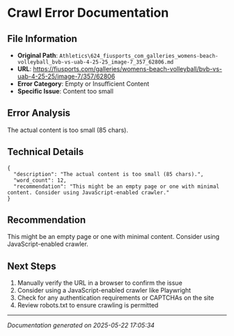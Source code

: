 # Crawl Error Documentation

## File Information
- **Original Path**: `Athletics\624_fiusports_com_galleries_womens-beach-volleyball_bvb-vs-uab-4-25-25_image-7_357_62806.md`
- **URL**: https://fiusports.com/galleries/womens-beach-volleyball/bvb-vs-uab-4-25-25/image-7/357/62806
- **Error Category**: Empty or Insufficient Content
- **Specific Issue**: Content too small

## Error Analysis
The actual content is too small (85 chars).

## Technical Details
```
{
  "description": "The actual content is too small (85 chars).",
  "word_count": 12,
  "recommendation": "This might be an empty page or one with minimal content. Consider using JavaScript-enabled crawler."
}
```

## Recommendation
This might be an empty page or one with minimal content. Consider using JavaScript-enabled crawler.

## Next Steps
1. Manually verify the URL in a browser to confirm the issue
2. Consider using a JavaScript-enabled crawler like Playwright
3. Check for any authentication requirements or CAPTCHAs on the site
4. Review robots.txt to ensure crawling is permitted

---
*Documentation generated on 2025-05-22 17:05:34*
